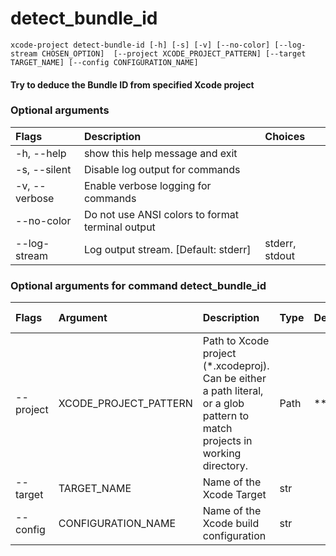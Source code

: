 
detect_bundle_id
================


``xcode-project detect-bundle-id [-h] [-s] [-v] [--no-color] [--log-stream CHOSEN_OPTION]  [--project XCODE_PROJECT_PATTERN] [--target TARGET_NAME] [--config CONFIGURATION_NAME] ``
#### Try to deduce the Bundle ID from specified Xcode project

### Optional arguments

|Flags|Description|Choices|
| :--- | :--- | :--- |
|-h, --help|show this help message and exit||
|-s, --silent|Disable log output for commands||
|-v, --verbose|Enable verbose logging for commands||
|--no-color|Do not use ANSI colors to format terminal output||
|--log-stream|Log output stream. [Default: stderr]|stderr, stdout|

### Optional arguments for command detect_bundle_id

|Flags|Argument|Description|Type|Default|Multiple arguments|
| :--- | :--- | :--- | :--- | :--- | :--- |
|--project|XCODE_PROJECT_PATTERN|Path to Xcode project (*.xcodeproj). Can be either a path literal, or a glob pattern to match projects in working directory.|Path|**/*.xcodeproj|Yes|
|--target|TARGET_NAME|Name of the Xcode Target|str|||
|--config|CONFIGURATION_NAME|Name of the Xcode build configuration|str|||
